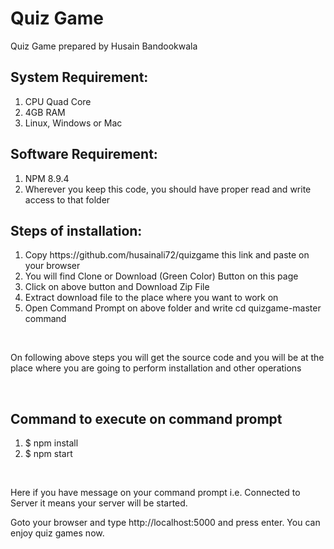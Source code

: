 # Quiz Game
Quiz Game prepared by Husain Bandookwala

<h2>System Requirement:</h2>
<ol>
  <li> CPU Quad Core</li>
  <li> 4GB RAM</li>
  <li> Linux, Windows or Mac</li>
</ol>

<h2>Software Requirement:</h2>
<ol>
  <li> NPM 8.9.4</li>
  <li> Wherever you keep this code, you should have proper read and write access to that folder</li>
</ol>

<h2>Steps of installation: </h2>
<ol>
<li> Copy https://github.com/husainali72/quizgame this link and paste on your browser</li>
<li> You will find Clone or Download (Green Color) Button on this page</li>
<li> Click on above button and Download Zip File</li>
<li> Extract download file to the place where you want to work on</li>
<li> Open Command Prompt on above folder and write cd quizgame-master command</li>
</ol>
<br>
<p>On following above steps you will get the source code and you will be at the place where you are going to perform installation and other operations</p><br>

<h2>Command to execute on command prompt</h2>
<ol>
  <li> $ npm install</li>
  <li> $ npm start</li>
</ol>
<br/>
<p>Here if you have message on your command prompt i.e. Connected to Server it means your server will be started.</p>

<p>Goto your browser and type http://localhost:5000 and press enter. You can enjoy quiz games now.</p>
